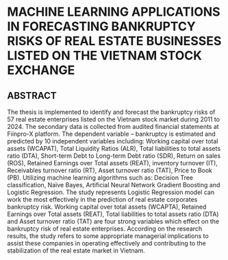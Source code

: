 # MACHINE LEARNING APPLICATIONS IN FORECASTING BANKRUPTCY RISKS OF REAL ESTATE BUSINESSES LISTED ON THE VIETNAM STOCK EXCHANGE
## ABSTRACT
The thesis is implemented to identify and forecast the bankruptcy risks of 57 real estate enterprises listed on the Vietnam stock market during 2011 to 2024. The secondary data is collected from audited financial statements at Fiinpro-X platform. The dependent variable – bankruptcy is estimated and predicted by 10 independent variables including: Working capital over total assets (WCAPAT), Total Liquidity Ratios (ALR), Total liabilities to total assets ratio (DTA), Short-term Debt to Long-term Debt ratio (SDR), Return on sales (ROS), Retained Earnings over Total assets (REAT), inventory turnover (IT), Receivables turnover ratio (RT), Asset turnover ratio (TAT), Price to Book (PB).
Utilizing machine learning algorithms such as: Decision Tree classification, Naïve Bayes, Artificial Neural Network Gradient Boosting and Logistic Regression. The study represents Logistic Regression model can work the most effectively in the prediction of real estate corporates bankruptcy risk. Working capital over total assets (WCAPTA), Retained Earnings over Total assets (REAT), Total liabilities to total assets ratio (DTA) and Asset turnover ratio (TAT) are four strong variables which effect on the bankruptcy risk of real estate enterprises.
According on the research results, the study refers to some appropriate managerial implications to assist these companies in operating effectively and contributing to the stabilization of the real estate market in Vietnam.


